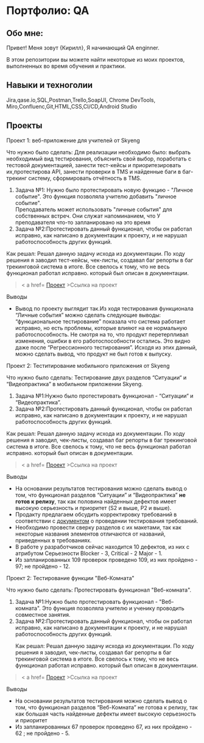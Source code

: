 # Портфолио: QA

## Обо мне:

Привет! Меня зовут {Кирилл}, Я начинающий QA enginner.

В этом репозитории вы можете найти некоторые из моих проектов, выполненных во время обучения и практики.

## Навыки и техноголии
Jira,qase.io,SQL,Postman,Trello,SoapUI, Chrome DevTools,
Miro,Confluenc,Git,HTML,CSS,CI/CD,Android Studio



## Проекты
<p> Проект 1: веб-приложение для учителей от Skyeng
<p> Что нужно было сделать: Для реализации необходимо было: выбрать необходимый вид тестирования, объяснить свой выбор, поработать с тестовой документацией, занести тест-кейсы и приоритезировать их,протестирова API, занести проверки в TMS и найденные баги в баг-трекинг систему, сформировать отчётность в TMS.<p>
<ol>
   
   <li>Задача №1: Нужно было протестировать новую функцию - "Личное событие". Это функция позволяла учителю добавить "личное событие".</li> 
     Преподаватель может использовать "личные события" для собственных встреч.</li> 
     Они служат напоминанием, что У преподавателя что-то запланировано на это время</li> 
   <li>Задача №2:Протестировать данный функционал, чтобы он работал исправно, как написано в документации к проекту, и не нарушал работоспособность других функций.</li> 
</ol> 

<p>Как решал: Решал данную задачу исхода из документации. По ходу решения я заводил тест-кейсы, чек-листы, создавал баг репорты в баг трекинговой система в итоге.
Все свелось к тому, что не весь функционал работал исправно. который был описан в документации.<p>
  
  
   > < a href= [Проект](https://qazedctgbujm.atlassian.net/l/cp/smCnmmwB) >Ссылка на проект</a>
  
  <p>Выводы
 
 - Вывод по проекту выглядит так.Из ходя тестирования функционала “Личные события” можно сделать следующие выводы: “функциональное тестирование” показала что система работает исправно, но есть проблемы, которые влияют на ее нормальную работоспособность. Не смотря на то, что продукт перетерпливал изменения, ошибки в его работоспособности остались. Это видно даже после “Регрессионного тестирования”. Исходя из этих данный, можно сделать вывод, что продукт не был готов к выпуску.<p>



<p> Проект 2: Теститирование мобильного приложения от Skyeng
<p> Что нужно было сделать: Тестирование двух разделов “Ситуации“ и “Видеопрактика” в мобильном приложении Skyeng.<p>
<ol>

   <li>Задача №1:Нужно было протестировать функционал - “Ситуации“ и “Видеопрактика”.</li> 
   <li>Задача №2:Протестировать данный функционал, чтобы он работал исправно, как написано в документации к проекту, и не нарушал работоспособность других функций.</li> 
</ol> 

<p>Как решал: Решал данную задачу исхода из документации. По ходу решения я заводил, чек-листы, создавал баг репорты в баг трекинговой система в итоге.
Все свелось к тому, что не весь функционал работал исправно. который был описан в документации.<p>

  > < a href= [Проект](https://www.notion.so/58443d1afbb648e88175bf8ad10d3d34) >Ссылка на проект</a>

<p>Выводы
   
 - На основании результатов тестирования можно сделать вывод о том, что функционал разделов “Ситуации” и “Видеопрактика” **не готов к релизу**, так как половина найденных дефектов имеет высокую серьезность и приоритет (S2 и выше, P2 и выше).
 - Продакту предлагаем обсудить корректировку требований в соответствии с [документом](https://www.notion.so/943858b15e9f4c4a82a57e271f01990d?pvs=21) о проведении тестирования требований.
 - Необходимо провести сверку разделов с их макетами, так как некоторые названия элементов отличаются от названий, приведенных в требованиях.
 - В работе у разработчиков сейчас находится 10 дефектов, из них с атрибутом Серьезности Blocker - 3, Critical - 2 Major - 1.
 - Из запланированных 109 проверок проведено 109, из них пройдено - 97; не пройдено - 12.<p>



<p> Проект 2: Тестирование функции "Веб-Комната" 
<p> Что нужно было сделать: Протестировать функционал "Веб-комната".<p>
<ol>

 <li>Задача №1:Нужно было протестировать функционал - "Веб-комната". Это функция позволяла учителю и ученику проводить совместное занятия.</li> 
   <li>Задача №2:Протестировать данный функционал, чтобы он работал исправно, как написано в документации к проекту, и не нарушал работоспособность других функций.</li> 

<p>Как решал: Решал данную задачу исхода из документации. По ходу решения я заводил, чек-листы, создавал баг репорты в баг трекинговой система в итоге.
Все свелось к тому, что не весь функционал работал исправно. который был описан в документации.<p>
</ol> 


  > < a href= [Проект](https://qazedctgbujm.atlassian.net/wiki/spaces/~637a651ff6c85b343c07f5ee/pages/17039373) >Ссылка на проект</a>
 
<p>Выводы

 - На основании результатов тестирования можно сделать вывод о том, что функционал разделов “Веб-Комната” не готова к релизу, так как большая часть найденные дефекты имеет высокую серьезность и приоритет
 - Из запланированных 67 проверок проведено 67, из них пройдено - 62 ; не пройдено - 5.<p>





  
  


 
  

  
  
